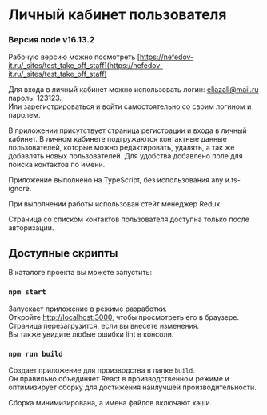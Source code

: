 # Личный кабинет пользователя
### Версия node v16.13.2

Рабочую версию можно посмотреть [https://nefedov-it.ru/_sites/test_take_off_staff](https://nefedov-it.ru/_sites/test_take_off_staff)

Для входа в личный кабинет можно использовать логин: eliazall@mail.ru пароль: 123123.\
Или зарегистрироваться и войти самостоятельно со своим логином и паролем.

В приложении присутствует страница регистрации и входа в личный кабинет.
В личном кабинете подгружаются контактные данные пользователей, которые можно редактировать, удалять, а так же добавлять новых пользователей. Для удобства добавлено поле для поиска контактов по имени.

Приложение выполнено на TypeScript, без использования any и
ts-ignore.

При выполнении работы использован стейт менеджер Redux.

Страница со списком контактов пользователя доступна только после авторизации.

## Доступные скрипты

В каталоге проекта вы можете запустить:

### `npm start`

Запускает приложение в режиме разработки.\
Откройте [http://localhost:3000](http://localhost:3000), чтобы просмотреть его в браузере.
Страница перезагрузится, если вы внесете изменения.\
Вы также увидите любые ошибки lint в консоли.

### `npm run build`

Создает приложение для производства в папке `build`.\
Он правильно объединяет React в производственном режиме и оптимизирует сборку для достижения наилучшей
производительности.

Сборка минимизирована, а имена файлов включают хэши.